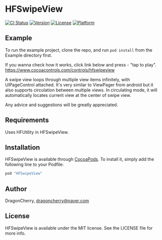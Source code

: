# HFSwipeView

[![CI Status](http://img.shields.io/travis/DragonCherry/HFSwipeView.svg?style=flat)](https://travis-ci.org/DragonCherry/HFSwipeView)
[![Version](https://img.shields.io/cocoapods/v/HFSwipeView.svg?style=flat)](http://cocoapods.org/pods/HFSwipeView)
[![License](https://img.shields.io/cocoapods/l/HFSwipeView.svg?style=flat)](http://cocoapods.org/pods/HFSwipeView)
[![Platform](https://img.shields.io/cocoapods/p/HFSwipeView.svg?style=flat)](http://cocoapods.org/pods/HFSwipeView)

## Example

To run the example project, clone the repo, and run `pod install` from the Example directory first.

If you wanna check how it works, click link below and press - "tap to play".
https://www.cocoacontrols.com/controls/hfswipeview

A swipe view loops through multiple view items infinitely, with UIPageControl attached. It's very similar to ViewPager from android but it also supports circulation between multiple views. In circulating mode, it will automatically locates current view at the center of swipe view.

Any advice and suggestions will be greatly appreciated.

## Requirements

Uses HFUtility in HFSwipeView.

## Installation

HFSwipeView is available through [CocoaPods](http://cocoapods.org). To install
it, simply add the following line to your Podfile:

```ruby
pod "HFSwipeView"
```

## Author

DragonCherry, dragoncherry@naver.com

## License

HFSwipeView is available under the MIT license. See the LICENSE file for more info.
